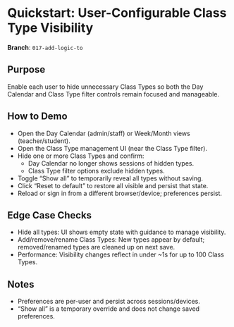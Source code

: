 # Quickstart: User-Configurable Class Type Visibility

**Branch**: `017-add-logic-to`

## Purpose
Enable each user to hide unnecessary Class Types so both the Day Calendar and Class Type filter controls remain focused and manageable.

## How to Demo
- Open the Day Calendar (admin/staff) or Week/Month views (teacher/student).
- Open the Class Type management UI (near the Class Type filter).
- Hide one or more Class Types and confirm:
  - Day Calendar no longer shows sessions of hidden types.
  - Class Type filter options exclude hidden types.
- Toggle “Show all” to temporarily reveal all types without saving.
- Click “Reset to default” to restore all visible and persist that state.
- Reload or sign in from a different browser/device; preferences persist.

## Edge Case Checks
- Hide all types: UI shows empty state with guidance to manage visibility.
- Add/remove/rename Class Types: New types appear by default; removed/renamed types are cleaned up on next save.
- Performance: Visibility changes reflect in under ~1s for up to 100 Class Types.

## Notes
- Preferences are per-user and persist across sessions/devices.
- “Show all” is a temporary override and does not change saved preferences.
